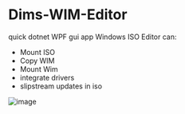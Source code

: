 # Dims-WIM-Editor

quick dotnet WPF gui app
Windows ISO Editor can: 
  - Mount ISO
  - Copy WIM
  - Mount Wim
  - integrate drivers
  - slipstream updates in iso
  
  ![image](https://user-images.githubusercontent.com/77209365/208239091-c3214384-60a2-4618-b205-19fa504aa0a8.png)
